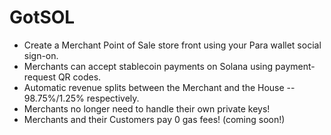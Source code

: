# GotSOL

* Create a Merchant Point of Sale store front using your Para wallet social sign-on.
* Merchants can accept stablecoin payments on Solana using payment-request QR codes.
* Automatic revenue splits between the Merchant and the House -- 98.75%/1.25% respectively.
* Merchants no longer need to handle their own private keys!
* Merchants and their Customers pay 0 gas fees! (coming soon!)
